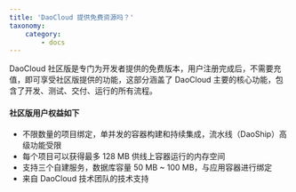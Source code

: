 ```yaml
---
title: 'DaoCloud 提供免费资源吗？'
taxonomy:
    category:
        - docs
---
```


DaoCloud 社区版是专门为开发者提供的免费版本，用户注册完成后，不需要充值，即可享受社区版提供的功能，这部分涵盖了 DaoCloud 主要的核心功能，包含了开发、测试、交付、运行的所有流程。

#### 社区版用户权益如下

<!-- 

以X为单位
容器：内存是 128M
Volume：10GB 每X
数据库（服务集成页面有提供）： 

微信再送1X
休眠，3天无访问
项目不限，构建和CI串行

-->

* 不限数量的项目绑定，单并发的容器构建和持续集成，流水线（DaoShip）高级功能受限
* 每个项目可以获得最多 128 MB 供线上容器运行的内存空间
* 支持三个自建服务，数据库容量 50 MB ~ 100 MB，与应用容器进行绑定
* 来自 DaoCloud 技术团队的技术支持